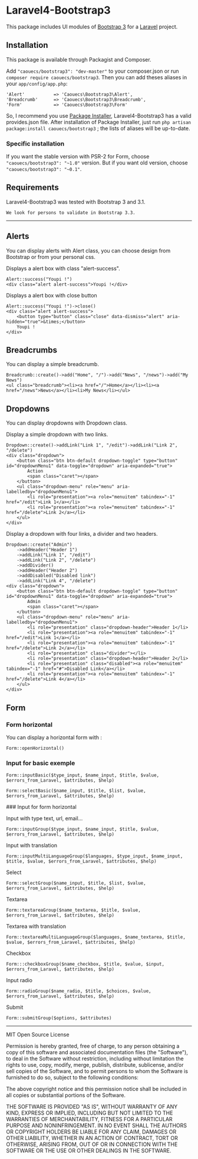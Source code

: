 # Laravel4-Bootstrap3

This package includes UI modules of [Bootstrap 3](http://www.getbootstrap.com) for a [Laravel](http://www.laravel.com) project.


## Installation

This package is available through Packagist and Composer.

Add `"caouecs/bootstrap3": "dev-master"` to your composer.json or run `composer require caouecs/bootstrap3`. Then you can add theses aliases in your `app/config/app.php`:

    'Alert'           => 'Caouecs\Bootstrap3\Alert',
    'Breadcrumb'      => 'Caouecs\Bootstrap3\Breadcrumb',
    'Form'            => 'Caouecs\Bootstrap3\Form'

So, I recommend you use [Package Installer](https://github.com/rtablada/package-installer), Laravel4-Bootstrap3 has a valid provides.json file. After installation of Package Installer, just run `php artisan package:install caouecs/bootstrap3` ; the lists of aliases will be up-to-date.

### Specific installation

If you want the stable version with PSR-2 for Form, choose `"caouecs/bootstrap3": "~1.0"` version. But if you want old version, choose `"caouecs/bootstrap3": "~0.1"`.

## Requirements

Laravel4-Bootstrap3 was tested with Bootstrap 3 and 3.1.

    We look for persons to validate in Bootstrap 3.3.

---

## Alerts

You can display alerts with Alert class, you can choose design from Bootstrap or from your personal css.

Displays a alert box with class "alert-success".

    Alert::success("Youpi !")
    <div class="alert alert-success">Youpi !</div>

Displays a alert box with close button

    Alert::success("Youpi !")->close()
    <div class="alert alert-success">
        <button type="button" class="close" data-dismiss="alert" aria-hidden="true">&times;</button>
        Youpi !
    </div>

## Breadcrumbs

You can display a simple breadcrumb.

    Breadcrumb::create()->add("Home", "/")->add("News", "/news")->add("My News")
    <ul class="breadcrumb"><li><a href="/">Home</a></li><li><a href="/news">News</a></li><li>My News</li></ul>

## Dropdowns

You can display dropdowns with Dropdown class.

Display a simple dropdown with two links.

    Dropdown::create()->addLink("Link 1", "/edit")->addLink("Link 2", "/delete")
    <div class="dropdown">
        <button class="btn btn-default dropdown-toggle" type="button" id="dropdownMenu1" data-toggle="dropdown" aria-expanded="true">
            Action
            <span class="caret"></span>
        </button>
        <ul class="dropdown-menu" role="menu" aria-labelledby="dropdownMenu1">
            <li role="presentation"><a role="menuitem" tabindex="-1" href="/edit">Link 1</a></li>
            <li role="presentation"><a role="menuitem" tabindex="-1" href="/delete">Link 2</a></li>
        </ul>
    </div>

Display a dropdown with four links, a divider and two headers.

    Dropdown::create("Admin")
        ->addHeader("Header 1")
        ->addLink("Link 1", "/edit")
        ->addLink("Link 2", "/delete")
        ->addDivider()
        ->addHeader("Header 2")
        ->addDisabled("Disabled link")
        ->addLink("Link 4", "/delete")
    <div class="dropdown">
        <button class="btn btn-default dropdown-toggle" type="button" id="dropdownMenu1" data-toggle="dropdown" aria-expanded="true">
            Admin
            <span class="caret"></span>
        </button>
        <ul class="dropdown-menu" role="menu" aria-labelledby="dropdownMenu1">
            <li role="presentation" class="dropdown-header">Header 1</li>
            <li role="presentation"><a role="menuitem" tabindex="-1" href="/edit">Link 1</a></li>
            <li role="presentation"><a role="menuitem" tabindex="-1" href="/delete">Link 2</a></li>
            <li role="presentation" class="divider"></li>
            <li role="presentation" class="dropdown-header">Header 2</li>
            <li role="presentation" class="disabled"><a role="menuitem" tabindex="-1" href="#">Disabled Link</a></li>
            <li role="presentation"><a role="menuitem" tabindex="-1" href="/delete">Link 4</a></li>
        </ul>
    </div>

## Form

### Form horizontal

You can display a horizontal form with :

    Form::openHorizontal()

### Input for basic exemple

    Form::inputBasic($type_input, $name_input, $title, $value, $errors_from_Laravel, $attributes, $help)

    Form::selectBasic($name_input, $title, $list, $value, $errors_from_Laravel, $attributes, $help)

### Input for form horizontal

Input with type text, url, email...

    Form::inputGroup($type_input, $name_input, $title, $value, $errors_from_Laravel, $attributes, $help)

Input with translation

    Form::inputMultiLanguageGroup($languages, $type_input, $name_input, $title, $value, $errors_from_Laravel, $attributes, $help)

Select

    Form::selectGroup($name_input, $title, $list, $value, $errors_from_Laravel, $attributes, $help)

Textarea

    Form::textareaGroup($name_textarea, $title, $value, $errors_from_Laravel, $attributes, $help)

Textarea with translation

    Form::textareaMultiLanguageGroup($languages, $name_textarea, $title, $value, $errors_from_Laravel, $attributes, $help)

Checkbox

    Form:::checkboxGroup($name_checkbox, $title, $value, $input, $errors_from_Laravel, $attributes, $help)

Input radio

    Form::radioGroup($name_radio, $title, $choices, $value, $errors_from_Laravel, $attributes, $help)

Submit

    Form::submitGroup($options, $attributes)

---

MIT Open Source License

Permission is hereby granted, free of charge, to any person obtaining a copy of this software and associated documentation files (the "Software"), to deal in the Software without restriction, including without limitation the rights to use, copy, modify, merge, publish, distribute, sublicense, and/or sell copies of the Software, and to permit persons to whom the Software is furnished to do so, subject to the following conditions:

The above copyright notice and this permission notice shall be included in all copies or substantial portions of the Software.

THE SOFTWARE IS PROVIDED "AS IS", WITHOUT WARRANTY OF ANY KIND, EXPRESS OR IMPLIED, INCLUDING BUT NOT LIMITED TO THE WARRANTIES OF MERCHANTABILITY, FITNESS FOR A PARTICULAR PURPOSE AND NONINFRINGEMENT. IN NO EVENT SHALL THE AUTHORS OR COPYRIGHT HOLDERS BE LIABLE FOR ANY CLAIM, DAMAGES OR OTHER LIABILITY, WHETHER IN AN ACTION OF CONTRACT, TORT OR OTHERWISE, ARISING FROM, OUT OF OR IN CONNECTION WITH THE SOFTWARE OR THE USE OR OTHER DEALINGS IN THE SOFTWARE.
